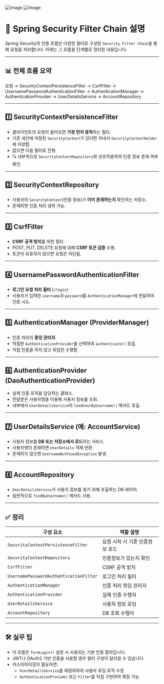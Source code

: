 ![image](https://github.com/user-attachments/assets/b614685b-5456-4cc4-a5d5-49aa5812dae6)
![image](https://github.com/user-attachments/assets/815a00ee-bc65-4184-8b77-20afd76b6110)
# 🔐 Spring Security Filter Chain 설명

Spring Security의 인증 흐름은 다양한 필터로 구성된 `Security Filter Chain`을 통해 요청을 처리합니다. 아래는 그 흐름을 단계별로 정리한 내용입니다.

---

## 📊 전체 흐름 요약

요청 → SecurityContextPersistenceFilter
→ CsrfFilter
→ UsernamePasswordAuthenticationFilter
→ AuthenticationManager
→ AuthenticationProvider
→ UserDetailsService
→ AccountRepository


---

## 1️⃣ SecurityContextPersistenceFilter

- 클라이언트의 요청이 들어오면 **가장 먼저 동작**하는 필터.
- 기존 세션에 저장된 `SecurityContext`가 있다면 꺼내서 `SecurityContextHolder`에 저장함.
- 없으면 다음 필터로 진행.
- 🔍 내부적으로 `SecurityContextRepository`와 상호작용하여 인증 정보 존재 여부 확인.

---

## 2️⃣ SecurityContextRepository

- 사용자의 `SecurityContext`(인증 정보)가 **이미 존재하는지** 확인하는 저장소.
- 존재하면 인증 처리 생략 가능.

---

## 3️⃣ CsrfFilter

- **CSRF 공격 방지**를 위한 필터.
- POST, PUT, DELETE 요청에 대해 **CSRF 토큰 검증** 수행.
- 토큰이 유효하지 않으면 요청은 차단됨.

---

## 4️⃣ UsernamePasswordAuthenticationFilter

- **로그인 요청 처리 필터** (`/login`)
- 사용자가 입력한 `username`과 `password`를 `AuthenticationManager`에 전달하여 인증 시도.

---

## 5️⃣ AuthenticationManager (ProviderManager)

- 인증 처리의 **중앙 관리자**.
- 적절한 `AuthenticationProvider`를 선택하여 `authenticate()` 호출.
- 직접 인증을 하지 않고 위임만 수행함.

---

## 6️⃣ AuthenticationProvider (DaoAuthenticationProvider)

- 실제 인증 로직을 담당하는 클래스.
- 전달받은 사용자명을 이용해 사용자 정보를 조회.
- 내부에서 `UserDetailsService`의 `loadUserByUsername()` 메서드 호출.

---

## 7️⃣ UserDetailsService (예: AccountService)

- 사용자 정보를 **DB 또는 저장소에서 로드**하는 서비스.
- 사용자명이 존재하면 `UserDetails` 객체 반환.
- 존재하지 않으면 `UsernameNotFoundException` 발생.

---

## 8️⃣ AccountRepository

- `UserDetailsService`가 사용자 정보를 찾기 위해 호출하는 DB 레이어.
- 일반적으로 `findByUsername()` 메서드 사용.

---

## ✅ 정리

| 구성 요소                          | 역할 설명 |
|-----------------------------------|-----------|
| `SecurityContextPersistenceFilter` | 요청 시작 시 기존 인증정보 로드 |
| `SecurityContextRepository`        | 인증정보가 있는지 확인 |
| `CsrfFilter`                       | CSRF 공격 방지 |
| `UsernamePasswordAuthenticationFilter` | 로그인 처리 필터 |
| `AuthenticationManager`           | 인증 처리 위임 관리자 |
| `AuthenticationProvider`          | 실제 인증 수행자 |
| `UserDetailsService`              | 사용자 정보 로딩 |
| `AccountRepository`               | DB 조회 수행자 |

---

## 🛠 실무 팁

- 이 흐름은 `formLogin()` 설정 시 사용되는 기본 인증 절차입니다.
- JWT나 OAuth2 기반 인증을 사용할 경우 필터 구성이 달라질 수 있습니다.
- 커스터마이징이 필요하면:
  - `UserDetailsService`를 재정의하여 사용자 로딩 로직 수정
  - `AuthenticationProvider` 또는 `Filter`를 직접 구현하여 확장 가능

